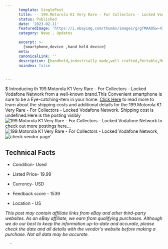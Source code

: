 ```yaml
---
      template: SinglePost
      title: -- 199.Motorola K1 Very Rare - For Collectors - Locked Vodafone Network
      status: Published
      date: '2023-02-11'
      featuredImage: 'https://i.ebayimg.com/thumbs/images/g/gTMAAOSw~41jf4K3/s-l225.jpg'
      category: News , Updates

      excerpt: >-
        [smartphone,device ,hand held device]
      meta:
      canonicalLink: ''
      description: [handheld,industrially made,well crafted,Portable,Mobile,Compact,Convenient,Lightweight,Maneuverable,Man-portable,Miniature,Carriable,Hand-held,Light,Holdable,Transportable,Mobile device,Pocket-sized,On-the-go,Wireless,Cordless,Compact size,Convenient size, smartphone,device ,hand held device]
      noindex: false
      

---
```

$
      Introducing th 199.Motorola K1 Very Rare - For Collectors - Locked Vodafone Network from a well-known brand.This Convenient smartphone is sure to be a Eye-catching-item in your home. [Click Here](https://www.ebay.com/itm/165795546922?hash=item269a2f472a%3Ag%3AgTMAAOSw%7E41jf4K3&mkevt=1&mkcid=1&mkrid=711-53200-19255-0&campid=%253CePNCampaignId%253E&customid=%253CreferenceId%253E&toolid=10049) to read more to learn about the shipping costs and additional details for the 199.Motorola K1 Very Rare - For Collectors - Locked Vodafone Network. Shipping cost is undefined.Here is the posting visibly ![199.Motorola K1 Very Rare - For Collectors - Locked Vodafone Network](https://i.ebayimg.com/thumbs/images/g/gTMAAOSw~41jf4K3/s-l225.jpg) to check out more postings here... ![199.Motorola K1 Very Rare - For Collectors - Locked Vodafone Network](https://i.ebayimg.com/images/g/gTMAAOSw~41jf4K3/s-l1600.jpg), ![check vendor page](https://origin-galleryplus.ebayimg.com/ws/web/165795546922_2_0_1/225x225.jpg,https://origin-galleryplus.ebayimg.com/ws/web/165795546922_3_0_1/225x225.jpg,https://origin-galleryplus.ebayimg.com/ws/web/165795546922_4_0_1/225x225.jpg,https://origin-galleryplus.ebayimg.com/ws/web/165795546922_5_0_1/225x225.jpg,https://origin-galleryplus.ebayimg.com/ws/web/165795546922_6_0_1/225x225.jpg,https://origin-galleryplus.ebayimg.com/ws/web/165795546922_7_0_1/225x225.jpg,https://origin-galleryplus.ebayimg.com/ws/web/165795546922_8_0_1/225x225.jpg)'

      

 ## Technical Facts 



     
      

 - Condition- Used 


      

 - Listed Price- 19.99 


      

 - Currency- USD 


      

 - Feedback score - 1539 


      

 - Location - US 


      
      

 *_This post may contain affiliate links from eBay and other third-party websites. As an eBay affiliate, we earn from qualifying purchases. Although we do our best to keep the information up-to-date and accurate, please check the date and all details with the vendor's website before making a purchase. Not all data may be accurate._*




      -
